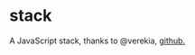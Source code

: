 # stack
A JavaScript stack, thanks to @verekia, [github.](https://github.com/verekia/js-stack-from-scratch)
